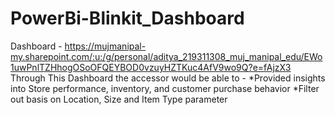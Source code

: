 # PowerBi-Blinkit_Dashboard
Dashboard - https://mujmanipal-my.sharepoint.com/:u:/g/personal/aditya_219311308_muj_manipal_edu/EWo1uwPnlTZHhogOSoOFQEYBOD0vzuyHZTKuc4AfV9wo9Q?e=fAjzX3
Through This Dashboard the accessor would be able to -
*Provided insights into Store performance, inventory, and customer purchase behavior
*Filter out basis on Location, Size and Item Type parameter
